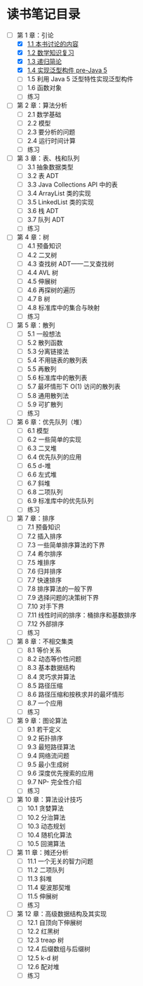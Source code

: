 # 读书笔记目录

- [ ] 第 1 章：引论
  - [x] [1.1 本书讨论的内容](./note/ch01-se01.md)
  - [x] [1.2 数学知识复习](./note/ch01-se02.md)
  - [x] [1.3 递归简论](./note/ch01-se03.md)
  - [x] [1.4 实现泛型构件 pre-Java 5](./note/ch01-se04.md)
  - [ ] 1.5 利用 Java 5 泛型特性实现泛型构件
  - [ ] 1.6 函数对象
  - [ ] 练习
- [ ] 第 2 章：算法分析
  - [ ] 2.1 数学基础
  - [ ] 2.2 模型
  - [ ] 2.3 要分析的问题
  - [ ] 2.4 运行时间计算
  - [ ] 练习
- [ ] 第 3 章：表、栈和队列
  - [ ] 3.1 抽象数据类型
  - [ ] 3.2 表 ADT
  - [ ] 3.3 Java Collections API 中的表
  - [ ] 3.4 ArrayList 类的实现
  - [ ] 3.5 LinkedList 类的实现
  - [ ] 3.6 栈 ADT
  - [ ] 3.7 队列 ADT
  - [ ] 练习
- [ ] 第 4 章：树
  - [ ] 4.1 预备知识
  - [ ] 4.2 二叉树
  - [ ] 4.3 查找树 ADT——二叉查找树
  - [ ] 4.4 AVL 树
  - [ ] 4.5 伸展树
  - [ ] 4.6 再探树的遍历
  - [ ] 4.7 B 树
  - [ ] 4.8 标准库中的集合与映射
  - [ ] 练习
- [ ] 第 5 章：散列
  - [ ] 5.1 一般想法
  - [ ] 5.2 散列函数
  - [ ] 5.3 分离链接法
  - [ ] 5.4 不用链表的散列表
  - [ ] 5.5 再散列
  - [ ] 5.6 标准库中的散列表
  - [ ] 5.7 最坏情形下 O(1) 访问的散列表
  - [ ] 5.8 通用散列法
  - [ ] 5.9 可扩散列
  - [ ] 练习
- [ ] 第 6 章：优先队列（堆）
  - [ ] 6.1 模型
  - [ ] 6.2 一些简单的实现
  - [ ] 6.3 二叉堆
  - [ ] 6.4 优先队列的应用
  - [ ] 6.5 d-堆
  - [ ] 6.6 左式堆
  - [ ] 6.7 斜堆
  - [ ] 6.8 二项队列
  - [ ] 6.9 标准库中的优先队列
  - [ ] 练习
- [ ] 第 7 章：排序
  - [ ] 7.1 预备知识
  - [ ] 7.2 插入排序
  - [ ] 7.3 一些简单排序算法的下界
  - [ ] 7.4 希尔排序
  - [ ] 7.5 堆排序
  - [ ] 7.6 归并排序
  - [ ] 7.7 快速排序
  - [ ] 7.8 排序算法的一般下界
  - [ ] 7.9 选择问题的决策树下界
  - [ ] 7.10 对手下界
  - [ ] 7.11 线性时间的排序：桶排序和基数排序
  - [ ] 7.12 外部排序
  - [ ] 练习
- [ ] 第 8 章：不相交集类
  - [ ] 8.1 等价关系
  - [ ] 8.2 动态等价性问题
  - [ ] 8.3 基本数据结构
  - [ ] 8.4 灵巧求并算法
  - [ ] 8.5 路径压缩
  - [ ] 8.6 路径压缩和按秩求并的最坏情形
  - [ ] 8.7 一个应用
  - [ ] 练习
- [ ] 第 9 章：图论算法
  - [ ] 9.1 若干定义
  - [ ] 9.2 拓扑排序
  - [ ] 9.3 最短路径算法
  - [ ] 9.4 网络流问题
  - [ ] 9.5 最小生成树
  - [ ] 9.6 深度优先搜索的应用
  - [ ] 9.7 NP- 完全性介绍
  - [ ] 练习
- [ ] 第 10 章：算法设计技巧
  - [ ] 10.1 贪婪算法
  - [ ] 10.2 分治算法
  - [ ] 10.3 动态规划
  - [ ] 10.4 随机化算法
  - [ ] 10.5 回溯算法
- [ ] 第 11 章：摊还分析
  - [ ] 11.1 一个无关的智力问题
  - [ ] 11.2 二项队列
  - [ ] 11.3 斜堆
  - [ ] 11.4 斐波那契堆
  - [ ] 11.5 伸展树
  - [ ] 练习
- [ ] 第 12 章：高级数据结构及其实现
  - [ ] 12.1 自顶向下伸展树
  - [ ] 12.2 红黑树
  - [ ] 12.3 treap 树
  - [ ] 12.4 后缀数组与后缀树
  - [ ] 12.5 k-d 树
  - [ ] 12.6 配对堆
  - [ ] 练习
